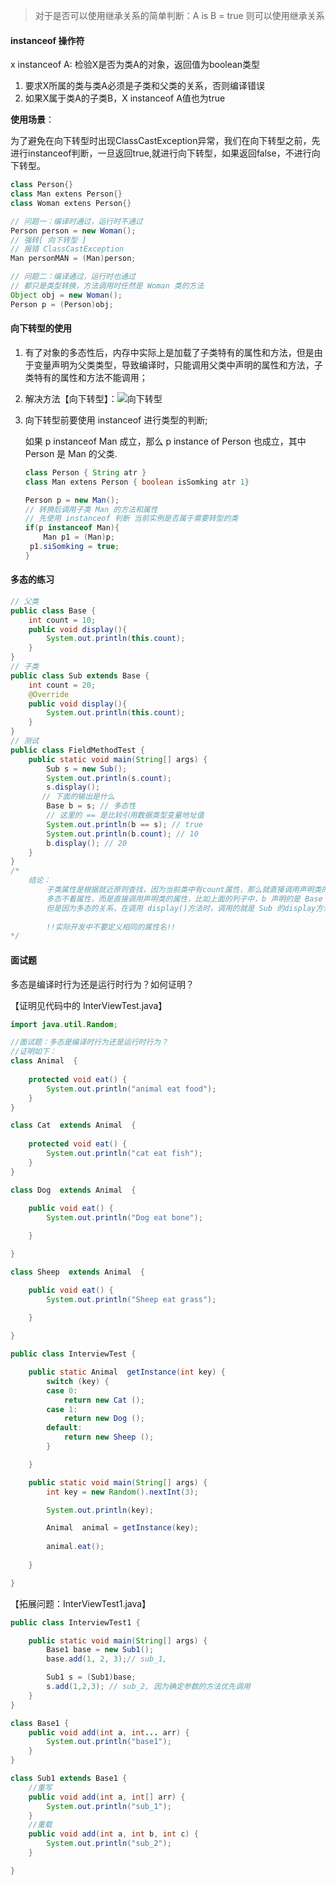 > 对于是否可以使用继承关系的简单判断：A is B = true 则可以使用继承关系



#### instanceof 操作符

x instanceof A: 检验X是否为类A的对象，返回值为boolean类型

1. 要求X所属的类与类A必须是子类和父类的关系，否则编译错误
2. 如果X属于类A的子类B，X instanceof A值也为true

**使用场景**：

​	为了避免在向下转型时出现ClassCastException异常，我们在向下转型之前，先进行instanceof判断，一旦返回true,就进行向下转型，如果返回false，不进行向下转型。

```java
class Person{}
class Man extens Person{}
class Woman extens Person{}

// 问题一：编译时通过，运行时不通过
Person person = new Woman();
// 强转[ 向下转型 ]
// 报错 ClassCastException
Man personMAN = (Man)person;

// 问题二：编译通过，运行时也通过
// 都只是类型转换，方法调用时任然是 Woman 类的方法
Object obj = new Woman();
Person p = (Person)obj;
```



#### 向下转型的使用

1. 有了对象的多态性后，内存中实际上是加载了子类特有的属性和方法，但是由于变量声明为父类类型，导致编译时，只能调用父类中声明的属性和方法，子类特有的属性和方法不能调用；

2. 解决方法【向下转型】：![向下转型](F:\Projects\Java2018\notes\images\向下转型.PNG)

3. 向下转型前要使用 instanceof 进行类型的判断;

   如果 p instanceof Man 成立，那么 p instance of Person 也成立，其中 Person 是 Man 的父类.

   ```java
   class Person { String atr }
   class Man extens Person { boolean isSomking atr 1}
   
   Person p = new Man();
   // 转换后调用子类 Man 的方法和属性
   // 先使用 instanceof 判断 当前实例是否属于需要转型的类
   if(p instanceof Man){
       Man p1 = (Man)p;
   	p1.siSomking = true;
   }
   ```

   

#### 多态的练习

```java
// 父类
public class Base {
    int count = 10;
    public void display(){
        System.out.println(this.count);
    }
}
// 子类
public class Sub extends Base {
    int count = 20;
    @Override
    public void display(){
        System.out.println(this.count);
    }
}
// 测试
public class FieldMethodTest {
    public static void main(String[] args) {
        Sub s = new Sub();
        System.out.println(s.count);
        s.display();
       // 下面的输出是什么
        Base b = s; // 多态性
        // 这里的 == 是比较引用数据类型变量地址值
        System.out.println(b == s); // true
        System.out.println(b.count); // 10
        b.display(); // 20      
    }
}
/*
	结论：
		子类属性是根据就近原则查找，因为当前类中有count属性，那么就直接调用声明类的属性,否则去父类查找调用；所以子类 s.count 为20；
		多态不看属性，而是直接调用声明类的属性，比如上面的列子中，b 声明的是 Base 类型，所以调用 count 是 Base 的count属性, b.count 为 10；
		但是因为多态的关系，在调用 display()方法时，调用的就是 Sub 的display方法了
		
		!!实际开发中不要定义相同的属性名!!
*/
```



#### 面试题

多态是编译时行为还是运行时行为？如何证明？

【证明见代码中的 InterViewTest.java】

```java
import java.util.Random;

//面试题：多态是编译时行为还是运行时行为？
//证明如下：
class Animal  {
 
	protected void eat() {
		System.out.println("animal eat food");
	}
}

class Cat  extends Animal  {
 
	protected void eat() {
		System.out.println("cat eat fish");
	}
}

class Dog  extends Animal  {
 
	public void eat() {
		System.out.println("Dog eat bone");

	}

}

class Sheep  extends Animal  { 

	public void eat() {
		System.out.println("Sheep eat grass");

	}
 
}

public class InterviewTest {

	public static Animal  getInstance(int key) {
		switch (key) {
		case 0:
			return new Cat ();
		case 1:
			return new Dog ();
		default:
			return new Sheep ();
		}

	}

	public static void main(String[] args) {
		int key = new Random().nextInt(3);

		System.out.println(key);

		Animal  animal = getInstance(key);
		
		animal.eat();
		 
	}

}
```



【拓展问题：InterViewTest1.java】

```java
public class InterviewTest1 {

	public static void main(String[] args) {
		Base1 base = new Sub1();
		base.add(1, 2, 3);// sub_1,  

		Sub1 s = (Sub1)base;
		s.add(1,2,3); // sub_2, 因为确定参数的方法优先调用
	}
}

class Base1 {
	public void add(int a, int... arr) {
		System.out.println("base1");
	}
}

class Sub1 extends Base1 {
	//重写
	public void add(int a, int[] arr) {
		System.out.println("sub_1");
	}
	//重载
	public void add(int a, int b, int c) {
		System.out.println("sub_2");
	}

}
```

